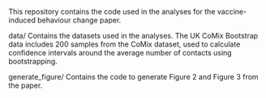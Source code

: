 This repository contains the code used in the analyses for the vaccine-induced behaviour change paper.

data/
Contains the datasets used in the analyses.
The UK CoMix Bootstrap data includes 200 samples from the CoMix dataset, used to calculate confidence intervals around the average number of contacts using bootstrapping.

generate_figure/
Contains the code to generate Figure 2 and Figure 3 from the paper.
